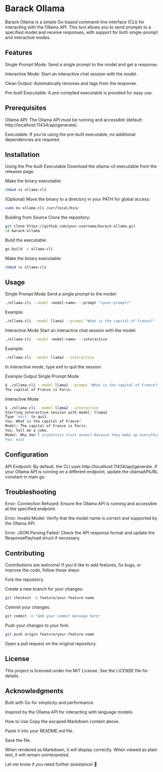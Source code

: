 # Barack Ollama

Barack Ollama is a simple Go-based command-line interface (CLI) for interacting with the Ollama API. This tool allows you to send prompts to a specified model and receive responses, with support for both single-prompt and interactive modes.

## Features

Single Prompt Mode: Send a single prompt to the model and get a response.

Interactive Mode: Start an interactive chat session with the model.

Clean Output: Automatically removes <think> and </think> tags from the response.

Pre-built Executable: A pre-compiled executable is provided for easy use.

## Prerequisites

Ollama API: The Ollama API must be running and accessible (default: http://localhost:11434/api/generate).

Executable: If you're using the pre-built executable, no additional dependencies are required.

## Installation

Using the Pre-built Executable
Download the ollama-cli executable from the releases page.

Make the binary executable:
```bash
chmod +x ollama-cli
```

(Optional) Move the binary to a directory in your PATH for global access:
```bash
sudo mv ollama-cli /usr/local/bin/
```

Building from Source
Clone the repository:
```bash
git clone https://github.com/your-username/barack-ollama.git
cd barack-ollama
```

Build the executable:
```bash
go build -o ollama-cli
```

Make the binary executable:
```bash
chmod +x ollama-cli
```

## Usage

Single Prompt Mode
Send a single prompt to the model:
```bash
./ollama-cli --model <model-name> --prompt "<your-prompt>"
```

Example:
```bash
./ollama-cli --model llama2 --prompt "What is the capital of France?"
```

Interactive Mode
Start an interactive chat session with the model:
```bash
./ollama-cli --model <model-name> --interactive
```

Example:
```bash
./ollama-cli --model llama2 --interactive
```

In interactive mode, type exit to quit the session.

Example Output
Single Prompt Mode
```bash
$ ./ollama-cli --model llama2 --prompt "What is the capital of France?"
The capital of France is Paris.
```

Interactive Mode
```bash
$ ./ollama-cli --model llama2 --interactive
Starting interactive session with model: llama2
Type 'exit' to quit.
You: What is the capital of France?
Model: The capital of France is Paris.
You: Tell me a joke.
Model: Why don't scientists trust atoms? Because they make up everything!
You: exit
```

## Configuration

API Endpoint: By default, the CLI uses http://localhost:11434/api/generate. If your Ollama API is running on a different endpoint, update the ollamaAPIURL constant in main.go.

## Troubleshooting

Error: Connection Refused: Ensure the Ollama API is running and accessible at the specified endpoint.

Error: Invalid Model: Verify that the model name is correct and supported by the Ollama API.

Error: JSON Parsing Failed: Check the API response format and update the ResponsePayload struct if necessary.

## Contributing

Contributions are welcome! If you'd like to add features, fix bugs, or improve the code, follow these steps:

Fork the repository.

Create a new branch for your changes:
```bash
git checkout -b feature/your-feature-name
```

Commit your changes:
```bash
git commit -m "Add your commit message here"
```

Push your changes to your fork:
```bash
git push origin feature/your-feature-name
```

Open a pull request on the original repository.

## License

This project is licensed under the MIT License. See the LICENSE file for details.

## Acknowledgments

Built with Go for simplicity and performance.

Inspired by the Ollama API for interacting with language models.

How to Use
Copy the escaped Markdown content above.

Paste it into your README.md file.

Save the file.

When rendered as Markdown, it will display correctly. When viewed as plain text, it will remain uninterpreted.

Let me know if you need further assistance! 🚀
